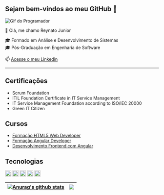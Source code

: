 ## Sejam bem-vindos ao meu GitHub 👋

![Gif do Programador](https://miro.medium.com/v2/resize:fit:640/format:webp/1*dxbvVHJkUh5HagZ7HI0nFw.gif)

👨 Olá, me chamo Reynato Junior

🎓 Formado em Análise e Desenvolvimento de Sistemas
<br>🎓 Pós-Graduação em Engenharia de Software

📫 [Acesse o meu Linkedin](https://www.linkedin.com/in/reynatojunior/)

-----
## Certificações

- Scrum Foundation
- ITIL Foundation Certificate in IT Service Management
- IT Service Management Foundation according to ISO/IEC 20000
- Green IT Citizen

## Cursos

- <a href="https://www.dio.me/certificate/EAFB0756/share">Formação HTML5 Web Developer</a>
- <a href="https://www.dio.me/certificate/UI1SIDUJ/share">Formação Angular Developer</a>
- <a href="https://www.dio.me/certificate/NY97ADDZ/share">Desenvolvimento Frontend com Angular</a>

## Tecnologias
<p>
<img src="https://cdn.jsdelivr.net/gh/devicons/devicon@latest/icons/html5/html5-original.svg" width="20" /> <img src="https://cdn.jsdelivr.net/gh/devicons/devicon@latest/icons/css3/css3-original.svg" width="20" /> <img src="https://cdn.jsdelivr.net/gh/devicons/devicon@latest/icons/javascript/javascript-original.svg" width="20" /> <img src="https://cdn.jsdelivr.net/gh/devicons/devicon@latest/icons/angular/angular-original.svg" width="20" /> <img src="https://cdn.jsdelivr.net/gh/devicons/devicon@latest/icons/git/git-original.svg" width="20" /> 
</p>


<!-- Github stats-->


| <a href="https://github.com/anuraghazra/github-readme-stats"><img align="center" src="https://github-readme-stats.vercel.app/api?username=reynatojunior&show_icons=true&include_all_commits=true&theme=dracula&hide_border=true" alt="Anurag's github stats" /></a> | <a href="https://github.com/anuraghazra/github-readme-stats"><img align="center" src="https://github-readme-stats.vercel.app/api/top-langs/?username=reynatojunior&layout=compact&theme=dracula&hide_border=true" /></a> |
| ------------- | ------------- |

          

<!--
**reynatojunior/reynatojunior** is a ✨ _special_ ✨ repository because its `README.md` (this file) appears on your GitHub profile.

Here are some ideas to get you started:

- 🔭 I’m currently working on ...
- 🌱 I’m currently learning ...
- 👯 I’m looking to collaborate on ...
- 🤔 I’m looking for help with ...
- 💬 Ask me about ...
- 📫 How to reach me: ...
- 😄 Pronouns: ...
- ⚡ Fun fact: ...
-->
